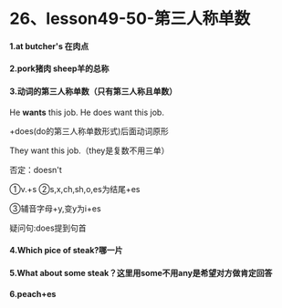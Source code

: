 # 26、lesson49-50-第三人称单数



#### 1.at  butcher's 在肉点

#### 2.pork猪肉   sheep羊的总称

#### 3.动词的第三人称单数（只有第三人称且单数）

He **wants** this job. He does want this job.

+does(do的第三人称单数形式)后面动词原形

They want this job.（they是复数不用三单）

否定：doesn't

①v.+s ②s,x,ch,sh,o,es为结尾+es

③辅音字母+y,变y为i+es

疑问句:does提到句首

#### 4.Which pice of steak?哪一片

#### 5.What about some steak？这里用some不用any是希望对方做肯定回答

#### 6.peach+es 